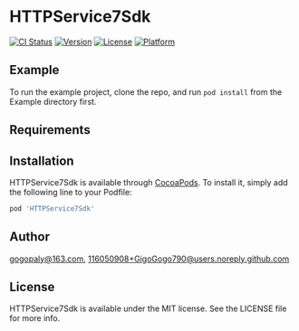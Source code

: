 # HTTPService7Sdk

[![CI Status](https://img.shields.io/travis/gogopaly@163.com/HTTPService7Sdk.svg?style=flat)](https://travis-ci.org/gogopaly@163.com/HTTPService7Sdk)
[![Version](https://img.shields.io/cocoapods/v/HTTPService7Sdk.svg?style=flat)](https://cocoapods.org/pods/HTTPService7Sdk)
[![License](https://img.shields.io/cocoapods/l/HTTPService7Sdk.svg?style=flat)](https://cocoapods.org/pods/HTTPService7Sdk)
[![Platform](https://img.shields.io/cocoapods/p/HTTPService7Sdk.svg?style=flat)](https://cocoapods.org/pods/HTTPService7Sdk)

## Example

To run the example project, clone the repo, and run `pod install` from the Example directory first.

## Requirements

## Installation

HTTPService7Sdk is available through [CocoaPods](https://cocoapods.org). To install
it, simply add the following line to your Podfile:

```ruby
pod 'HTTPService7Sdk'
```

## Author

gogopaly@163.com, 116050908+GigoGogo790@users.noreply.github.com

## License

HTTPService7Sdk is available under the MIT license. See the LICENSE file for more info.

